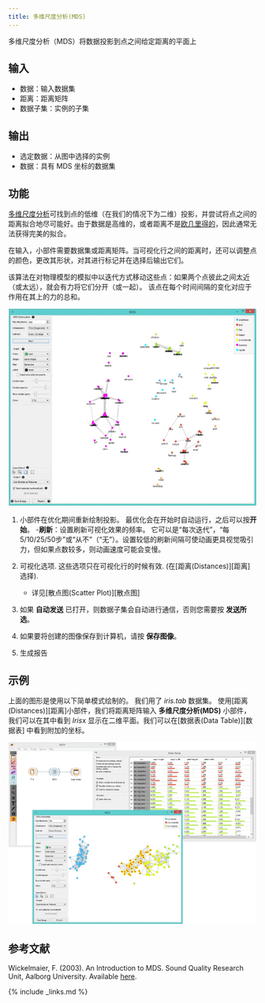 ```yaml
---
title: 多维尺度分析(MDS)
---
```

多维尺度分析（MDS）将数据投影到点之间给定距离的平面上






## 输入
- 数据：输入数据集
- 距离：距离矩阵
- 数据子集：实例的子集

## 输出
- 选定数据：从图中选择的实例
- 数据：具有 MDS 坐标的数据集

## 功能
[多维尺度分析](https://en.wikipedia.org/wiki/MultiDimension_scaling)可找到点的低维（在我们的情况下为二维）投影，并尝试将点之间的距离拟合地尽可能好。由于数据是高维的，或者距离不是[欧几里得的](https://en.wikipedia.org/wiki/Euclidean_distance)，因此通常无法获得完美的拟合。

在输入，小部件需要数据集或距离矩阵。当可视化行之间的距离时，还可以调整点的颜色，更改其形状，对其进行标记并在选择后输出它们。

该算法在对物理模型的模拟中以迭代方式移动这些点：如果两个点彼此之间太近（或太远），就会有力将它们分开（或一起）。 该点在每个时间间隔的变化对应于作用在其上的力的总和。

![](/assets/images/unsupervised/MDS-zoo-stamped.png.webp)

1. 小部件在优化期间重新绘制投影。 最优化会在开始时自动运行，之后可以按**开始**。
    -**刷新**：设置刷新可视化效果的频率。 它可以是“每次迭代”，“每5/10/25/50步”或“从不”（“无”）。设置较低的刷新间隔可使动画更具视觉吸引力，但如果点数较多，则动画速度可能会变慢。
2. 可视化选项. 这些选项只在可视化行的时候有效. (在[距离(Distances)][距离] 选择).
   - 详见[散点图(Scatter Plot)][散点图]

4. 如果 **自动发送** 已打开，则数据子集会自动进行通信，否则您需要按 **发送所选**。
5. 如果要将创建的图像保存到计算机，请按 **保存图像**。
6. 生成报告


## 示例
上面的图形是使用以下简单模式绘制的。 我们用了 *iris.tab* 数据集。 使用[距离(Distances)][距离]小部件，我们将距离矩阵输入 **多维尺度分析(MDS)** 小部件，我们可以在其中看到 *Iris*x 显示在二维平面。我们可以在[数据表(Data Table)][数据表] 中看到附加的坐标。


![](/assets/images/unsupervised/MDS-Example.png.webp)

## 参考文献

Wickelmaier, F. (2003). An Introduction to MDS. Sound Quality Research
Unit, Aalborg University. Available
[here](https://homepages.uni-tuebingen.de/florian.wickelmaier/pubs/Wickelmaier2003SQRU.pdf).


{% include _links.md %}